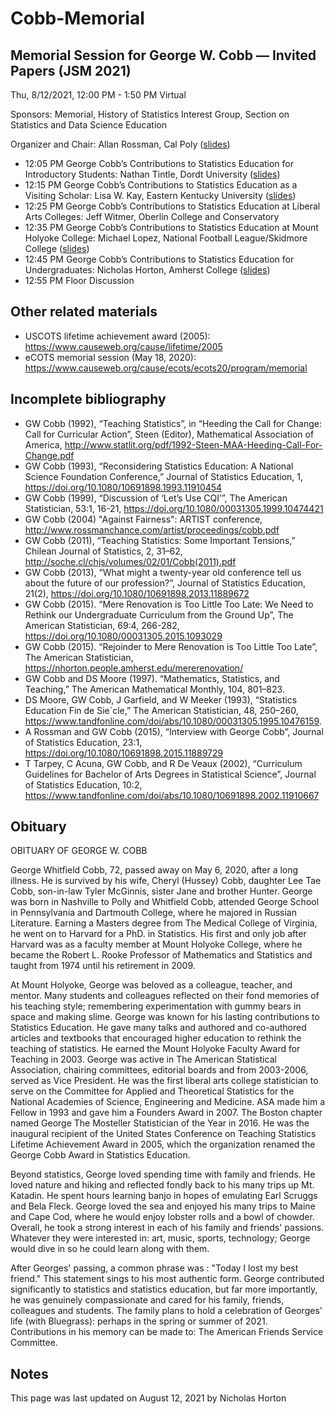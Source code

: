 # Cobb-Memorial


## Memorial Session for George W. Cobb — Invited Papers (JSM 2021)

Thu, 8/12/2021, 12:00 PM - 1:50 PM	Virtual

Sponsors: Memorial, History of Statistics Interest Group, Section on Statistics and Data Science Education

Organizer and Chair: Allan Rossman, Cal Poly ([slides](https://github.com/Amherst-Statistics/Cobb-Memorial/blob/main/CobbMemorialSessionAllan.pdf))

- 12:05 PM	George Cobb’s Contributions to Statistics Education for Introductory Students:
Nathan Tintle, Dordt University ([slides](https://github.com/Amherst-Statistics/Cobb-Memorial/blob/main/Tintle_Cobb.pdf))
- 12:15 PM	George Cobb’s Contributions to Statistics Education as a Visiting Scholar:
Lisa W. Kay, Eastern Kentucky University ([slides](https://github.com/Amherst-Statistics/Cobb-Memorial/blob/main/Lisa_Kay_George_Cobb_Memorial_JSM_2021.pdf))
- 12:25 PM	George Cobb’s Contributions to Statistics Education at Liberal Arts Colleges:
Jeff Witmer, Oberlin College and Conservatory
- 12:35 PM	George Cobb’s Contributions to Statistics Education at Mount Holyoke College:
Michael Lopez, National Football League/Skidmore College ([slides](https://github.com/Amherst-Statistics/Cobb-Memorial/blob/main/Lopez_Cobb.pdf))
- 12:45 PM	George Cobb’s Contributions to Statistics Education for Undergraduates:
Nicholas Horton, Amherst College ([slides](https://github.com/Amherst-Statistics/Cobb-Memorial/blob/main/Horton_Cobb.pdf))
- 12:55 PM	Floor Discussion


## Other related materials

- USCOTS lifetime achievement award (2005): https://www.causeweb.org/cause/lifetime/2005
- eCOTS memorial session (May 18, 2020): https://www.causeweb.org/cause/ecots/ecots20/program/memorial

## Incomplete bibliography


- GW Cobb (1992), “Teaching Statistics”, in “Heeding the Call for Change: Call for Curricular Action”, Steen (Editor), Mathematical Association of America, http://www.statlit.org/pdf/1992-Steen-MAA-Heeding-Call-For-Change.pdf 
- GW Cobb (1993), “Reconsidering Statistics Education: A National Science Foundation Conference,” Journal of Statistics Education, 1, https://doi.org/10.1080/10691898.1993.11910454 
- GW Cobb (1999), “Discussion of ‘Let’s Use CQI’”, The American Statistician, 53:1, 16-21, https://doi.org/10.1080/00031305.1999.10474421 
- GW Cobb (2004) "Against Fairness": ARTIST conference, http://www.rossmanchance.com/artist/proceedings/cobb.pdf
- GW Cobb (2011), “Teaching Statistics: Some Important Tensions,” Chilean Journal of Statistics, 2, 31–62, http://soche.cl/chjs/volumes/02/01/Cobb(2011).pdf 
- GW Cobb (2013), “What might a twenty-year old conference tell us about the future of our profession?”, Journal of Statistics Education, 21(2), https://doi.org/10.1080/10691898.2013.11889672 
- GW Cobb (2015). “Mere Renovation is Too Little Too Late: We Need to Rethink our Undergraduate Curriculum from the Ground Up”, The American Statistician, 69:4, 266-282, https://doi.org/10.1080/00031305.2015.1093029 
- GW Cobb (2015). “Rejoinder to Mere Renovation is Too Little Too Late”, The American Statistician, https://nhorton.people.amherst.edu/mererenovation/ 
- GW Cobb and DS Moore (1997). “Mathematics, Statistics, and Teaching,” The American Mathematical Monthly, 104, 801–823.
- DS Moore, GW Cobb, J Garfield, and W Meeker (1993), “Statistics Education Fin de Sie`cle,” The American Statistician, 48, 250–260, https://www.tandfonline.com/doi/abs/10.1080/00031305.1995.10476159.
- A Rossman and GW Cobb (2015), “Interview with George Cobb”, Journal of Statistics Education, 23:1, https://doi.org/10.1080/10691898.2015.11889729 
- T Tarpey, C Acuna, GW Cobb, and R De Veaux (2002), “Curriculum Guidelines for Bachelor of Arts Degrees in Statistical Science”, Journal of Statistics Education, 10:2, https://www.tandfonline.com/doi/abs/10.1080/10691898.2002.11910667

## Obituary

OBITUARY OF GEORGE W. COBB

George Whitfield Cobb, 72, passed away on May 6, 2020, after a long illness.   He is survived by his wife, Cheryl (Hussey) Cobb, daughter Lee Tae Cobb, son-in-law Tyler McGinnis, sister Jane  and brother Hunter.  George was born in Nashville to Polly and Whitfield Cobb,  attended George School in Pennsylvania and Dartmouth College, where he majored  in Russian Literature.  Earning a Masters degree from The Medical College of Virginia, he went on to Harvard for a PhD. in Statistics.  His first and only job after Harvard was as a faculty member at Mount Holyoke College, where he became the Robert L. Rooke Professor of Mathematics and Statistics and taught from 1974 until his retirement in 2009.  

At Mount Holyoke, George was beloved as a colleague, teacher, and mentor.  Many students and colleagues reflected on their fond memories of his teaching style; remembering experimentation with gummy bears in space and making slime.  George was known for his lasting contributions to Statistics Education.  He gave many talks and authored and co-authored articles and textbooks that encouraged higher education to rethink the teaching of statistics.  He earned the Mount Holyoke Faculty Award for Teaching in 2003.   George was active in The American Statistical Association, chairing committees, editorial boards and from 2003-2006, served as Vice President.  He was the first liberal arts college statistician to serve on the Committee for Applied and Theoretical Statistics for the National Academies of Science, Engineering  and Medicine.  ASA made him a Fellow in 1993 and gave him a Founders Award in 2007.  The Boston chapter named George The  Mosteller Statistician of the Year in 2016.   He was the inaugural recipient of the United States Conference on Teaching Statistics Lifetime Achievement Award in 2005, which the organization renamed the George Cobb Award in Statistics Education.


Beyond statistics, George loved spending time with family and friends.  He loved nature and hiking and reflected fondly back to his many trips up  Mt. Katadin.  He spent hours learning banjo in hopes of emulating Earl Scruggs and Bela Fleck.  George loved the sea and enjoyed his many trips to Maine and Cape Cod, where he would enjoy lobster rolls and a bowl of chowder.  Overall, he took a strong interest in each of his family and friends' passions.  Whatever they were interested in:  art, music, sports, technology; George would dive in so he could learn along with them.


After Georges' passing, a common phrase  was :  "Today I lost my best friend."  This statement sings to his most authentic form.  George contributed significantly to statistics and statistics education, but far more importantly, he was genuinely compassionate and cared for his family, friends, colleagues and students.
The family plans to hold a celebration of Georges' life (with Bluegrass): perhaps in the spring or summer of 2021.  Contributions in his memory can be made to:  The American Friends Service Committee.


## Notes

This page was last updated on August 12, 2021 by Nicholas Horton
